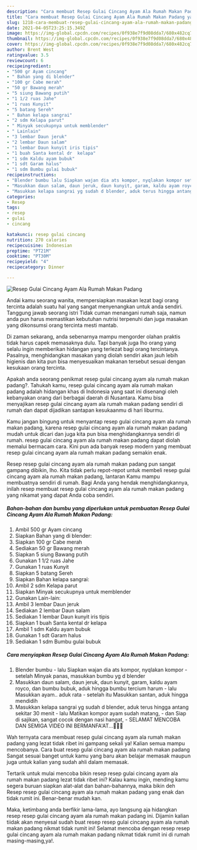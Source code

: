 ```yaml
---
description: "Cara membuat Resep Gulai Cincang Ayam Ala Rumah Makan Padang yang nikmat Untuk Jualan"
title: "Cara membuat Resep Gulai Cincang Ayam Ala Rumah Makan Padang yang nikmat Untuk Jualan"
slug: 1218-cara-membuat-resep-gulai-cincang-ayam-ala-rumah-makan-padang-yang-nikmat-untuk-jualan
date: 2021-04-05T23:25:15.349Z
image: https://img-global.cpcdn.com/recipes/0f938e7f9d08dda7/680x482cq70/resep-gulai-cincang-ayam-ala-rumah-makan-padang-foto-resep-utama.jpg
thumbnail: https://img-global.cpcdn.com/recipes/0f938e7f9d08dda7/680x482cq70/resep-gulai-cincang-ayam-ala-rumah-makan-padang-foto-resep-utama.jpg
cover: https://img-global.cpcdn.com/recipes/0f938e7f9d08dda7/680x482cq70/resep-gulai-cincang-ayam-ala-rumah-makan-padang-foto-resep-utama.jpg
author: Brent West
ratingvalue: 3.5
reviewcount: 6
recipeingredient:
- "500 gr Ayam cincang"
- " Bahan yang di blender"
- "100 gr Cabe merah"
- "50 gr Bawang merah"
- "5 siung Bawang putih"
- "1 1/2 ruas Jahe"
- "1 ruas Kunyit"
- "5 batang Sereh"
- " Bahan kelapa sangrai"
- "2 sdm Kelapa parut"
- " Minyak secukupnya untuk memblender"
- " Lainlain"
- "3 lembar Daun jeruk"
- "2 lembar Daun salam"
- "1 lembar Daun kunyit iris tipis"
- "1 buah Santa kental dr  kelapa"
- "1 sdm Kaldu ayam bubuk"
- "1 sdt Garam halus"
- "1 sdm Bumbu gulai bubuk"
recipeinstructions:
- "Blender bumbu lalu Siapkan wajan dia ats kompor, nyqlakan kompor setelah Minyak panas, masukkan bumbu yg d blender"
- "Masukkan daun salam, daun jeruk, daun kunyit, garam, kaldu ayam royco, dan bumbu bubuk, aduk hingga bumbu tercium harum lalu Masukkan ayam.. aduk rata setelah itu Masukkan santan, aduk hingga mendidih"
- "Masukkan kelapa sangrai yg sudah d blender, aduk terus hingga antang sekitar 30 menit lalu Matikan kompor ayam sudah matang, dan Siap di sajikan, sangat cocok dengan nasi hangat, SELAMAT MENCOBA DAN SEMIGA VIDEO INI BERMANFA&#39;AT...🤗🤗🙏"
categories:
- Resep
tags:
- resep
- gulai
- cincang

katakunci: resep gulai cincang 
nutrition: 270 calories
recipecuisine: Indonesian
preptime: "PT21M"
cooktime: "PT30M"
recipeyield: "4"
recipecategory: Dinner

---
```



![Resep Gulai Cincang Ayam Ala Rumah Makan Padang](https://img-global.cpcdn.com/recipes/0f938e7f9d08dda7/680x482cq70/resep-gulai-cincang-ayam-ala-rumah-makan-padang-foto-resep-utama.jpg)

Andai kamu seorang wanita, mempersiapkan masakan lezat bagi orang tercinta adalah suatu hal yang sangat menyenangkan untuk anda sendiri. Tanggung jawab seorang istri Tidak cuman menangani rumah saja, namun anda pun harus memastikan kebutuhan nutrisi terpenuhi dan juga masakan yang dikonsumsi orang tercinta mesti mantab.

Di zaman  sekarang, anda sebenarnya mampu mengorder olahan praktis tidak harus capek memasaknya dulu. Tapi banyak juga lho orang yang selalu ingin memberikan hidangan yang terlezat bagi orang tercintanya. Pasalnya, menghidangkan masakan yang diolah sendiri akan jauh lebih higienis dan kita pun bisa menyesuaikan makanan tersebut sesuai dengan kesukaan orang tercinta. 



Apakah anda seorang penikmat resep gulai cincang ayam ala rumah makan padang?. Tahukah kamu, resep gulai cincang ayam ala rumah makan padang adalah hidangan khas di Indonesia yang saat ini disenangi oleh kebanyakan orang dari berbagai daerah di Nusantara. Kamu bisa menyajikan resep gulai cincang ayam ala rumah makan padang sendiri di rumah dan dapat dijadikan santapan kesukaanmu di hari liburmu.

Kamu jangan bingung untuk menyantap resep gulai cincang ayam ala rumah makan padang, karena resep gulai cincang ayam ala rumah makan padang mudah untuk dicari dan juga kita pun bisa menghidangkannya sendiri di rumah. resep gulai cincang ayam ala rumah makan padang dapat diolah memalui bermacam cara. Kini pun ada banyak resep modern yang membuat resep gulai cincang ayam ala rumah makan padang semakin enak.

Resep resep gulai cincang ayam ala rumah makan padang pun sangat gampang dibikin, lho. Kita tidak perlu repot-repot untuk membeli resep gulai cincang ayam ala rumah makan padang, lantaran Kamu mampu membuatnya sendiri di rumah. Bagi Anda yang hendak menghidangkannya, inilah resep membuat resep gulai cincang ayam ala rumah makan padang yang nikamat yang dapat Anda coba sendiri.

<!--inarticleads1-->

##### Bahan-bahan dan bumbu yang diperlukan untuk pembuatan Resep Gulai Cincang Ayam Ala Rumah Makan Padang:

1. Ambil 500 gr Ayam cincang
1. Siapkan  Bahan yang di blender:
1. Siapkan 100 gr Cabe merah
1. Sediakan 50 gr Bawang merah
1. Siapkan 5 siung Bawang putih
1. Gunakan 1 1/2 ruas Jahe
1. Gunakan 1 ruas Kunyit
1. Siapkan 5 batang Sereh
1. Siapkan  Bahan kelapa sangrai:
1. Ambil 2 sdm Kelapa parut
1. Siapkan  Minyak secukupnya untuk memblender
1. Gunakan  Lain-lain:
1. Ambil 3 lembar Daun jeruk
1. Sediakan 2 lembar Daun salam
1. Sediakan 1 lembar Daun kunyit iris tipis
1. Siapkan 1 buah Santa kental dr  kelapa
1. Ambil 1 sdm Kaldu ayam bubuk
1. Gunakan 1 sdt Garam halus
1. Sediakan 1 sdm Bumbu gulai bubuk




<!--inarticleads2-->

##### Cara menyiapkan Resep Gulai Cincang Ayam Ala Rumah Makan Padang:

1. Blender bumbu - lalu Siapkan wajan dia ats kompor, nyqlakan kompor - setelah Minyak panas, masukkan bumbu yg d blender
1. Masukkan daun salam, daun jeruk, daun kunyit, garam, kaldu ayam royco, dan bumbu bubuk, aduk hingga bumbu tercium harum - lalu Masukkan ayam.. aduk rata - setelah itu Masukkan santan, aduk hingga mendidih
1. Masukkan kelapa sangrai yg sudah d blender, aduk terus hingga antang sekitar 30 menit - lalu Matikan kompor ayam sudah matang, - dan Siap di sajikan, sangat cocok dengan nasi hangat, - SELAMAT MENCOBA DAN SEMIGA VIDEO INI BERMANFA&#39;AT...🤗🤗🙏




Wah ternyata cara membuat resep gulai cincang ayam ala rumah makan padang yang lezat tidak ribet ini gampang sekali ya! Kalian semua mampu mencobanya. Cara buat resep gulai cincang ayam ala rumah makan padang Sangat sesuai banget untuk kamu yang baru akan belajar memasak maupun juga untuk kalian yang sudah ahli dalam memasak.

Tertarik untuk mulai mencoba bikin resep resep gulai cincang ayam ala rumah makan padang lezat tidak ribet ini? Kalau kamu ingin, mending kamu segera buruan siapkan alat-alat dan bahan-bahannya, maka bikin deh Resep resep gulai cincang ayam ala rumah makan padang yang enak dan tidak rumit ini. Benar-benar mudah kan. 

Maka, ketimbang anda berfikir lama-lama, ayo langsung aja hidangkan resep resep gulai cincang ayam ala rumah makan padang ini. Dijamin kalian tiidak akan menyesal sudah buat resep resep gulai cincang ayam ala rumah makan padang nikmat tidak rumit ini! Selamat mencoba dengan resep resep gulai cincang ayam ala rumah makan padang nikmat tidak rumit ini di rumah masing-masing,ya!.

